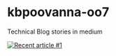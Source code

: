 # kbpoovanna-oo7
Technical Blog stories in medium

<a target="_blank"
href="[https://github-readme-medium-recent-article.vercel.app/medium/@K B POOVANNA/0](https://medium.com/@kbpoovanna/github-raw-url-expiration-time-elongation-3fe46a99548b)">
<img src="[https://github-readme-medium-recent-article.vercel.app/medium/@<username>/<articleNumber>](https://miro.medium.com/v2/resize:fit:720/format:webp/1*NTwTWjUXM0m7eWErIYeOsw.jpeg)" 
alt="Recent article #1"></a>

